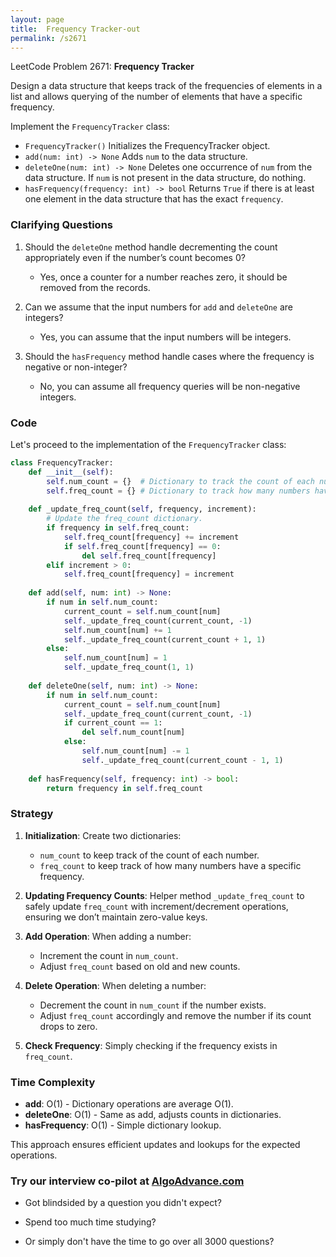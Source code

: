 ```yaml
---
layout: page
title:  Frequency Tracker-out
permalink: /s2671
---
```


LeetCode Problem 2671: **Frequency Tracker**

Design a data structure that keeps track of the frequencies of elements in a list and allows querying of the number of elements that have a specific frequency.

Implement the `FrequencyTracker` class:

- `FrequencyTracker()` Initializes the FrequencyTracker object.
- `add(num: int) -> None` Adds `num` to the data structure.
- `deleteOne(num: int) -> None` Deletes one occurrence of `num` from the data structure. If `num` is not present in the data structure, do nothing.
- `hasFrequency(frequency: int) -> bool` Returns `True` if there is at least one element in the data structure that has the exact `frequency`.

### Clarifying Questions

1. Should the `deleteOne` method handle decrementing the count appropriately even if the number’s count becomes 0?
   - Yes, once a counter for a number reaches zero, it should be removed from the records.
   
2. Can we assume that the input numbers for `add` and `deleteOne` are integers?
   - Yes, you can assume that the input numbers will be integers.

3. Should the `hasFrequency` method handle cases where the frequency is negative or non-integer?
   - No, you can assume all frequency queries will be non-negative integers.

### Code

Let's proceed to the implementation of the `FrequencyTracker` class:

```python
class FrequencyTracker:
    def __init__(self):
        self.num_count = {}  # Dictionary to track the count of each number.
        self.freq_count = {} # Dictionary to track how many numbers have a specific frequency.
    
    def _update_freq_count(self, frequency, increment):
        # Update the freq_count dictionary.
        if frequency in self.freq_count:
            self.freq_count[frequency] += increment
            if self.freq_count[frequency] == 0:
                del self.freq_count[frequency]
        elif increment > 0:
            self.freq_count[frequency] = increment
    
    def add(self, num: int) -> None:
        if num in self.num_count:
            current_count = self.num_count[num]
            self._update_freq_count(current_count, -1)
            self.num_count[num] += 1
            self._update_freq_count(current_count + 1, 1)
        else:
            self.num_count[num] = 1
            self._update_freq_count(1, 1)
    
    def deleteOne(self, num: int) -> None:
        if num in self.num_count:
            current_count = self.num_count[num]
            self._update_freq_count(current_count, -1)
            if current_count == 1:
                del self.num_count[num]
            else:
                self.num_count[num] -= 1
                self._update_freq_count(current_count - 1, 1)
    
    def hasFrequency(self, frequency: int) -> bool:
        return frequency in self.freq_count

```

### Strategy

1. **Initialization**: Create two dictionaries:
   - `num_count` to keep track of the count of each number.
   - `freq_count` to keep track of how many numbers have a specific frequency.
   
2. **Updating Frequency Counts**: Helper method `_update_freq_count` to safely update `freq_count` with increment/decrement operations, ensuring we don’t maintain zero-value keys.

3. **Add Operation**: When adding a number:
   - Increment the count in `num_count`.
   - Adjust `freq_count` based on old and new counts.
   
4. **Delete Operation**: When deleting a number:
   - Decrement the count in `num_count` if the number exists.
   - Adjust `freq_count` accordingly and remove the number if its count drops to zero.
   
5. **Check Frequency**: Simply checking if the frequency exists in `freq_count`.

### Time Complexity

- **add**: O(1) - Dictionary operations are average O(1).
- **deleteOne**: O(1) - Same as add, adjusts counts in dictionaries.
- **hasFrequency**: O(1) - Simple dictionary lookup.

This approach ensures efficient updates and lookups for the expected operations.


### Try our interview co-pilot at [AlgoAdvance.com](https://algoAdvance.com)

- Got blindsided by a question you didn't expect?

- Spend too much time studying?

- Or simply don't have the time to go over all 3000 questions?

